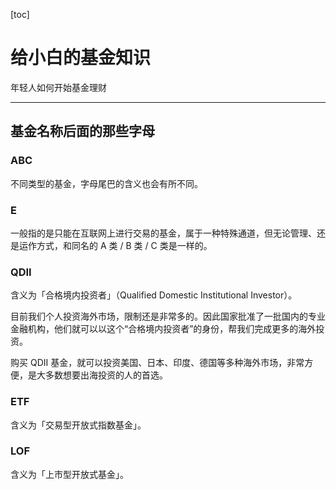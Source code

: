 [toc]


# 给小白的基金知识
年轻人如何开始基金理财


---
## 基金名称后面的那些字母

### ABC
不同类型的基金，字母尾巴的含义也会有所不同。

### E
一般指的是只能在互联网上进行交易的基金，属于一种特殊通道，但无论管理、还是运作方式，和同名的 A 类 / B 类 / C 类是一样的。

### QDII
含义为「合格境内投资者」（Qualified Domestic Institutional Investor）。

目前我们个人投资海外市场，限制还是非常多的。因此国家批准了一批国内的专业金融机构，他们就可以以这个“合格境内投资者”的身份，帮我们完成更多的海外投资。

购买 QDII 基金，就可以投资美国、日本、印度、德国等多种海外市场，非常方便，是大多数想要出海投资的人的首选。

### ETF
含义为「交易型开放式指数基金」。

### LOF
含义为「上市型开放式基金」。
